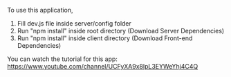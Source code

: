 To use this application,

1. Fill dev.js file inside server/config folder
2. Run "npm install" inside root directory (Download Server Dependencies)
3. Run "npm install" inside client directory (Download Front-end Dependencies)

You can watch the tutorial for this app:
https://www.youtube.com/channel/UCFyXA9x8lpL3EYWeYhj4C4Q
